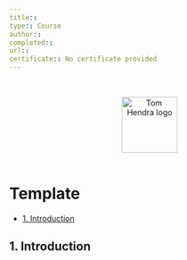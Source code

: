 ```yaml
---
title:: 
type:: Course
author:: 
completed:: 
url:: 
certificate:: No certificate provided
---
```


&nbsp;
<div align=center>
  <img alt="Tom Hendra logo" src="https://res.cloudinary.com/tomhendra/image/upload/v1567091669/tomhendra-logo/tomhendra-logo-round-1024.png" width="100" />
</div>
&nbsp;

<h1>Template</h1>

- [1. Introduction](#1-introduction)

## 1. Introduction
